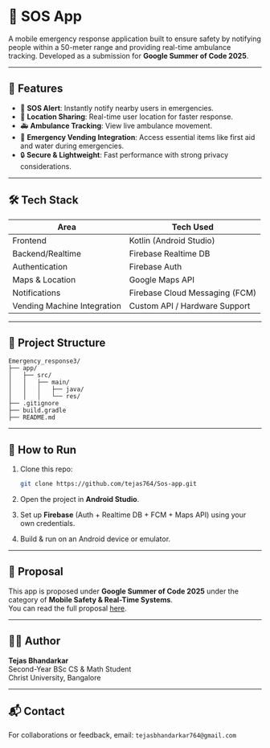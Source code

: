 
# 📛 SOS App

A mobile emergency response application built to ensure safety by notifying people within a 50-meter range and providing real-time ambulance tracking. Developed as a submission for **Google Summer of Code 2025**.

---

## 🚨 Features

- 🧭 **SOS Alert**: Instantly notify nearby users in emergencies.
- 📍 **Location Sharing**: Real-time user location for faster response.
- 🚑 **Ambulance Tracking**: View live ambulance movement.
- 🧃 **Emergency Vending Integration**: Access essential items like first aid and water during emergencies.
- 🔒 **Secure & Lightweight**: Fast performance with strong privacy considerations.

---

## 🛠️ Tech Stack

| Area              | Tech Used               |
|-------------------|--------------------------|
| Frontend          | Kotlin (Android Studio) |
| Backend/Realtime  | Firebase Realtime DB    |
| Authentication    | Firebase Auth           |
| Maps & Location   | Google Maps API         |
| Notifications     | Firebase Cloud Messaging (FCM) |
| Vending Machine Integration | Custom API / Hardware Support |

---

## 🚧 Project Structure

```
Emergency_response3/
├── app/
│   ├── src/
│   │   ├── main/
│   │   │   ├── java/
│   │   │   └── res/
├── .gitignore
├── build.gradle
├── README.md
```

---

## 🧪 How to Run

1. Clone this repo:
   ```bash
   git clone https://github.com/tejas764/Sos-app.git
   ```

2. Open the project in **Android Studio**.

3. Set up **Firebase** (Auth + Realtime DB + FCM + Maps API) using your own credentials.

4. Build & run on an Android device or emulator.

---

## 📄 Proposal

This app is proposed under **Google Summer of Code 2025** under the category of **Mobile Safety & Real-Time Systems**.  
You can read the full proposal [here](./GSoC_2025_SOS_Proposal_Tejas_Bhandarkar.pdf).

---

## 👨‍💻 Author

**Tejas Bhandarkar**  
Second-Year BSc CS & Math Student  
Christ University, Bangalore

---

## 📬 Contact

For collaborations or feedback, email: `tejasbhandarkar764@gmail.com`
